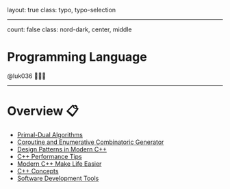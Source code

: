 layout: true
class: typo, typo-selection

---

count: false
class: nord-dark, center, middle

# Programming Language

@luk036 👨🏻‍🏫

---

# Overview 📋

- [Primal-Dual Algorithms](pldl.html)
- [Coroutine and Enumerative Combinatoric Generator](ecgen.html)
- [Design Patterns in Modern C++](design_pattern.html)
- [C++ Performance Tips](cpptips.html)
- [Modern C++ Make Life Easier](cpp17.html)
- [C++ Concepts](concepts.html)
- [Software Development Tools](swdev.html)
